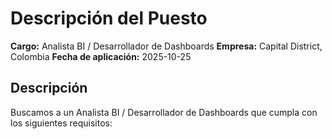 # Descripción del Puesto

**Cargo:** Analista BI / Desarrollador de Dashboards
**Empresa:** Capital District, Colombia
**Fecha de aplicación:** 2025-10-25

## Descripción


Buscamos a un Analista BI / Desarrollador de Dashboards
que cumpla con los siguientes requisitos:

